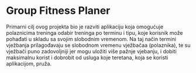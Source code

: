 # Group Fitness Planer

Primarni cilj ovog projekta bio je razviti aplikaciju koja omogućuje polaznicima treninga odabir treninga po terminu i tipu, koje korisnik može pohađati u skladu sa svojim slobodnim vremenom. Na taj način termini vježbanja prilagođavaju se slobodnom vremenu vježbačaa (polaznika), te su vježbači puno zadovoljniji jer mogu uložiti više pažnje vjebanju, i dobiti maksimalnu korist i dobrobit od usluga koje teretana, koja se koristi aplikacijom, pruža.
